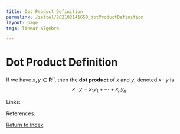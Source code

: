 ```yaml
---
title: Dot Product Definition
permalink: /zettel/202102141650_dotProductDefinition
layout: page
tags: linear algebra

---
```

# Dot Product Definition

If we have $x, y \in \mathbf{R}^n$, then the **dot product** of $x$ and $y$, denoted $x \cdot y$ is 
$$
x \cdot y = x_1 y_1 + \cdots + x_n y_n
$$

Links: 

References: 

[Return to Index](index)